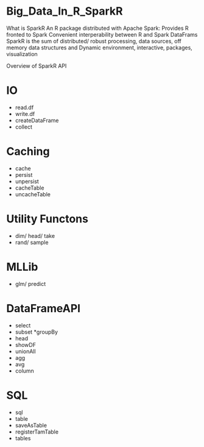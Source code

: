 # Big_Data_In_R_SparkR
What is SparkR
An R package distributed with Apache Spark:
Provides R fronted to Spark
Convenient interperability between R and Spark DataFrams
SparkR is the sum of distributed/ robust processing, data sources, off memory data structures and 
Dynamic environment, interactive, packages, visualization


Overview of SparkR API 
# IO
* read.df
* write.df
* createDataFrame
* collect 

# Caching 
* cache
* persist 
* unpersist
* cacheTable
* uncacheTable

# Utility Functons 
* dim/ head/ take
* rand/ sample

# MLLib 
* glm/ predict

# DataFrameAPI
 * select
 * subset
 *groupBy 
 * head
 * showDF 
 * unionAll 
 * agg
 * avg
 * column
 
# SQL
* sql
* table
* saveAsTable
* registerTamTable
* tables


